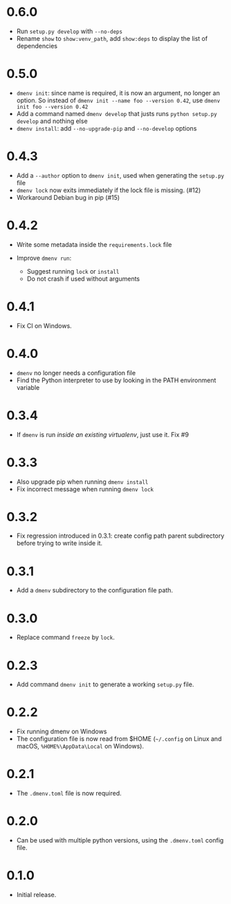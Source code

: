 # 0.6.0

* Run `setup.py develop` with `--no-deps`
* Rename `show` to `show:venv_path`, add `show:deps` to display the list of dependencies

# 0.5.0

* `dmenv init`: since name is required, it is now an argument, no longer an option.
  So instead of `dmenv init --name foo --version 0.42`, use `dmenv init foo --version 0.42`
* Add a command named `dmenv develop` that justs runs `python setup.py develop` and nothing else
* `dmenv install`: add `--no-upgrade-pip` and `--no-develop` options

# 0.4.3

* Add a `--author` option to `dmenv init`, used when generating the `setup.py` file
* `dmenv lock` now exits immediately if the lock file is missing. (#12)
* Workaround Debian bug in pip (#15)

# 0.4.2

* Write some metadata inside the `requirements.lock` file

* Improve `dmenv run`:
  * Suggest running `lock` or `install`
  * Do not crash if used without arguments


# 0.4.1

* Fix CI on Windows.

# 0.4.0

* `dmenv` no longer needs a configuration file
* Find the Python interpreter to use by looking in the PATH environment variable

# 0.3.4

* If `dmenv` is run *inside an existing virtualenv*, just use it. Fix #9

# 0.3.3

* Also upgrade pip when running `dmenv install`
* Fix incorrect message when running `dmenv lock`

# 0.3.2

* Fix regression introduced in 0.3.1: create config path parent subdirectory
  before trying to write inside it.

# 0.3.1

* Add a `dmenv` subdirectory to the configuration file path.

# 0.3.0

* Replace command `freeze` by `lock`.

# 0.2.3

* Add command `dmenv init` to generate a working `setup.py` file.

# 0.2.2

* Fix running dmenv on Windows
* The configuration file is now read from $HOME (`~/.config` on Linux and macOS, `%HOME%\AppData\Local` on Windows).

# 0.2.1

* The `.dmenv.toml` file is now required.

# 0.2.0

* Can be used with multiple python versions, using the `.dmenv.toml` config file.

# 0.1.0

* Initial release.
